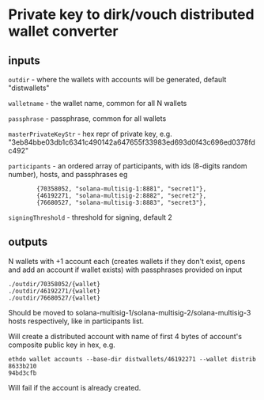 # Private key to dirk/vouch distributed wallet converter

## inputs
`outdir` - where the wallets with accounts will be generated, default "distwallets"

`walletname` - the wallet name, common for all N wallets

`passphrase` - passphrase, common for all wallets

`masterPrivateKeyStr` - hex repr of private key, e.g. "3eb84bbe03db1c6341c490142a647655f33983ed693d0f43c696ed0378fdc492"

`participants`  - an ordered array of participants, with ids (8-digits random number), hosts, and passphrases eg
```
		{70358052, "solana-multisig-1:8881", "secret1"},
		{46192271, "solana-multisig-2:8882", "secret2"},
		{76680527, "solana-multisig-3:8883", "secret3"},
```

`signingThreshold` - threshold for signing, default 2

## outputs

N wallets with +1 account each (creates wallets if they don't exist, opens and add an account if wallet exists) with passphrases provided on input
```
./outdir/70358052/{wallet}
./outdir/46192271/{wallet}
./outdir/76680527/{wallet}
```

Should be moved to solana-multisig-1/solana-multisig-2/solana-multisig-3 hosts respectively, like in participants list. 

Will create a distributed account with name of first 4 bytes of account's composite public key in hex, e.g.

```
ethdo wallet accounts --base-dir distwallets/46192271 --wallet distrib
8633b210
94bd3cfb
```

Will fail if the account is already created.